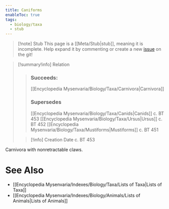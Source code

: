 ```yaml
---
title: Caniforms
enableToc: true
tags:
  - biology/taxa
  - stub
---
```


> [!note] Stub
> This page is a [[Meta/Stub|stub]], meaning it is incomplete. Help expand it by commenting or create a new [issue](https://github.com/RagtimeGal/quartz--encyclopedia-mysenvaria/issues/new/choose) on the git!


> [!summary[](Meta/Stubs.md)!info] Relation
> > ### Succeeds:
> > [[Encyclopedia Mysenvaria/Biology/Taxa/Carnivora|Carnivora]]
> > ### Supersedes 
> > [[Encyclopedia Mysenvaria/Biology/Taxa/Canids|Canids]] c. BT 453
> > [[Encyclopedia Mysenvaria/Biology/Taxa/Ursus|Ursus]] c. BT 452
> > [[Encyclopedia Mysenvaria/Biology/Taxa/Mustiforms|Mustiforms]] c. BT 451
>
> > [!info] Creation Date
> > c. BT 453

Carnivora with nonretractable claws.

# See Also
- [[Encyclopedia Mysenvaria/Indexes/Biology/Taxa/Lists of Taxa|Lists of Taxa]]
- [[Encyclopedia Mysenvaria/Indexes/Biology/Animals/Lists of Animals|Lists of Animals]]
